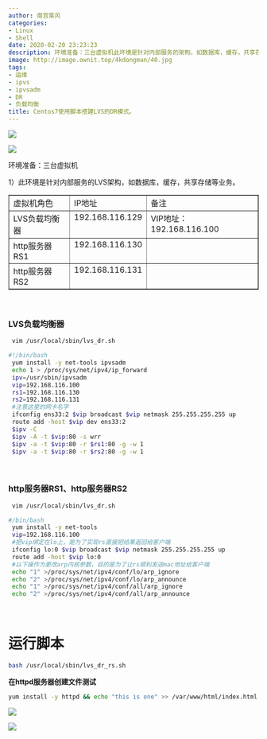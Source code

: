 ```yaml
---
author: 南宫乘风
categories:
- Linux
- Shell
date: 2020-02-20 23:23:23
description: 环境准备：三台虚拟机此环境是针对内部服务的架构，如数据库，缓存，共享存储等业务。虚拟机角色地址备注负载均衡器地址：服务器服务器负载均衡器注意这里的网卡名字服务器、服务器把绑定在上，是为了实现直接把结果。。。。。。。
image: http://image.ownit.top/4kdongman/40.jpg
tags:
- 运维
- ipvs
- ipvsadm
- DR
- 负载均衡
title: Centos7使用脚本搭建LVS的DR模式。
---
```


<!--more-->

![](format,png)

![](format,png)

环境准备：三台虚拟机

1）此环境是针对内部服务的LVS架构，如数据库，缓存，共享存储等业务。

<table border="1"><tbody><tr><td style="vertical-align:top;">虚拟机角色</td><td style="vertical-align:top;">IP地址</td><td style="vertical-align:top;">备注</td></tr><tr><td style="vertical-align:top;">LVS负载均衡器</td><td style="vertical-align:top;">192.168.116.129</td><td style="vertical-align:top;">VIP地址：192.168.116.100</td></tr><tr><td style="vertical-align:top;">http服务器RS1</td><td style="vertical-align:top;">192.168.116.130</td><td style="vertical-align:top;">&nbsp;</td></tr><tr><td style="vertical-align:top;">http服务器RS2</td><td style="vertical-align:top;">192.168.116.131</td><td style="vertical-align:top;">&nbsp;</td></tr></tbody></table>
 

### **LVS负载均衡器**

```bash
 vim /usr/local/sbin/lvs_dr.sh

#!/bin/bash   
 yum install -y net-tools ipvsadm                                                                          
 echo 1 > /proc/sys/net/ipv4/ip_forward
 ipv=/usr/sbin/ipvsadm
 vip=192.168.116.100
 rs1=192.168.116.130
 rs2=192.168.116.131
 #注意这里的网卡名字
 ifconfig ens33:2 $vip broadcast $vip netmask 255.255.255.255 up
 route add -host $vip dev ens33:2
 $ipv -C
 $ipv -A -t $vip:80 -s wrr
 $ipv -a -t $vip:80 -r $rs1:80 -g -w 1
 $ipv -a -t $vip:80 -r $rs2:80 -g -w 1
```

 

### **http服务器RS1、http服务器RS2**

```bash
 vim /usr/local/sbin/lvs_dr.sh

#/bin/bash  
 yum install -y net-tools                                                                         
 vip=192.168.116.100
 #把vip绑定在lo上，是为了实现rs直接把结果返回给客户端
 ifconfig lo:0 $vip broadcast $vip netmask 255.255.255.255 up
 route add -host $vip lo:0
 #以下操作为更改arp内核参数，目的是为了让rs顺利发送mac地址给客户端
 echo "1" >/proc/sys/net/ipv4/conf/lo/arp_ignore
 echo "2" >/proc/sys/net/ipv4/conf/lo/arp_announce
 echo "1" >/proc/sys/net/ipv4/conf/all/arp_ignore
 echo "2" >/proc/sys/net/ipv4/conf/all/arp_announce
```

 

# **运行脚本**

```bash
bash /usr/local/sbin/lvs_dr_rs.sh
```

**在httpd服务器创建文件测试**

```bash
yum install -y httpd && echo "this is one" >> /var/www/html/index.html && systemctl restart httpd
```

![](http://image.ownit.top/csdn/20200220231947152.png)

![](http://image.ownit.top/csdn/20200221105747161.png)
